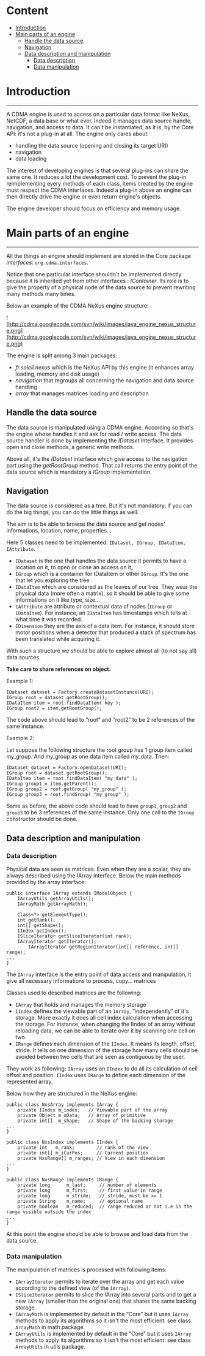 # Content #

  * [Introduction](#Introduction.md)
  * [Main parts of an engine](#Main_parts_of_an_engine.md)
    * [Handle the data source](#Handle_the_data_source.md)
    * [Navigation](#Navigation.md)
    * [Data description and manipulation](#Data_description_and_manipulation.md)
      * [Data description](#Data_description.md)
      * [Data manipulation](#Data_manipulation.md)

# Introduction #

---

A CDMA engine is used to access on a particular data format like NeXus, NetCDF, a data base or what ever. Indeed it manages data source handle, navigation, and access to data. It can't be instantiated, as it is, by the Core API: it's not a plug-in at all. The engine only cares about:
  * handling the data source (opening and closing its target URI)
  * navigation
  * data loading

The interest of developing engines is that several plug-ins can share the same one. It reduces a lot the development cost. To prevent the plug-in reimplementing every methods of each class, items created by the engine must respect the CDMA interfaces. Indeed a plug-in above an engine can then directly drive the engine or even return engine's objects.

The engine developer should focus on efficiency and memory usage.

# Main parts of an engine #

---


All the things an engine should implement are stored in the Core package _interfaces_: `org.cdma.interfaces`.

Notice that one particular interface shouldn't be implemented directly because it is inherited yet from other interfaces : _IContainer_. Its role is to give the property of a physical node of the data source to prevent rewriting many methods many times.

Below an example of the CDMA NeXus engine structure:

![http://cdma.googlecode.com/svn/wiki/images/java_engine_nexus_structure.png](http://cdma.googlecode.com/svn/wiki/images/java_engine_nexus_structure.png)

The engine is split among 3 main packages:
  * _fr.soleil.nexus_ which is the NeXus API by this engine (it enhances array loading, memory and disk usage)
  * _navigation_ that regroups all concerning the navigation and data source handling
  * _array_ that manages matrices loading and description

## Handle the data source ##

The data source is manipulated using a CDMA engine. According so that's the engine whose handles it and ask for read / write access. The data source handler is done by implementing the _IDataset_ interface. It provides open and close methods, a generic write methods.

Above all, it's the _IDataset_ interface which give access to the navigation part using the _getRootGroup_ method. That call returns the entry point of the data source which is mandatory a _IGroup_ implementation.


## Navigation ##

The data source is considered as a tree. But it's not mandatory: if you can do the big things, you can do the little things as well.

The aim is to be able to browse the data source and get nodes' informations, location, name, properties...

Here 5 classes need to be implemented: `IDataset, IGroup, IDataItem, IAttribute`.

  * `IDataset` is the one that handles the data source it permits to have a location on it, to open  or close an access on it,
  * `IGroup` which is a container for IDataItem or other `IGroup`. It's the one that let you exploring the tree
  * `IDataItem` which are considered as the leaves of our tree. They wear the physical data (more often a matrix), so it should be able to give some informations on it like type, size...
  * `IAttribute` are attribute or contextual data of nodes (`IGroup` or `IDataItem`). For instance, an `IDataItem` has timestamps which tells at what time it was recorded.
  * `IDimension` they are the axis of a data item. For instance, it should store motor positions when a detector that produced a stack of spectrum has been translated while acquiring it.

With such a structure we should be able to explore almost all (to not say all) data sources.

**Take care to share references on object.**

Example 1:
```
IDataset dataset = Factory.createDatasetInstance(URI);
IGroup root = dataset.getRootGroup();
IDataItem item = root.findDataItem( key );
IGroup root2 = item.getRootGroup();
```
The code above should lead to “root” and “root2” to be 2 references of the same instance.

Example 2:

Let suppose the following structure the root group has 1 group item called my\_group. And my\_group as one data item called my\_data. Then:
```
IDataset dataset = Factory.openDataset(URI);
IGroup root = dataset.getRootGroup();
IDataItem item = root.findDataItem( "my_data" );
IGroup group1 = item.getParent();
IGroup group2 = root.getGroup( "my_group" );
IGroup group3 = root.findGroup( "my_group" );
```
Same as before, the above code should lead to have `group1`, `group2` and `group3` to be 3 references of the same instance. Only one call to the `IGroup` constructor should be done.

## Data description and manipulation ##

### Data description ###

Physical data are seen as matrices. Even when they are a scalar, they are always described using the IArray interface. Below the main methods provided by the array interface:
```
public interface IArray extends IModelObject {
	IArrayUtils getArrayUtils();
	IArrayMath getArrayMath();

	Class<?> getElementType();
	int getRank();
	int[] getShape();
	IIndex getIndex();
	ISliceIterator getSliceIterator(int rank);
	IArrayIterator getIterator();
        IArrayIterator getRegionIterator(int[] reference, int[] range);
...
}
```

The `IArray` interface is the entry point of data access and manipulation, it give all necessary informations to process, copy... matrices

Classes used to described matrices are the following:
  * `IArray` that holds and manages the memory storage
  * `IIndex` defines the viewable part of an `IArray`, “independently” of it's storage. More exactly it does all cell index calculation when accessing the storage. For instance, when changing the IIndex of an array without reloading data, we can be able to iterate over it by scanning one cell on two.
  * `IRange` defines each dimension of the `IIndex`. It means its length, offset, stride. It tells on one dimension of the storage how many cells should be avoided between two cells that are seen as contiguous by the user.

They work as following: `IArray` uses an `IIndex` to do all its calculation of cell offset and position. `IIndex` uses `IRange` to define each dimension of the represented array.

Below how they are structured in the NeXus engine:
```
public class NxsArray implements IArray {
	private IIndex m_index;   // Viewable part of the array
	private Object m_oData;   // Array of primitive
	private int[]  m_shape;   // Shape of the backing storage
...
}

public class NxsIndex implements IIndex {
	private int   m_rank;        // rank of the view
	private int[] m_iCurPos;     // Current position
	private NxsRange[] m_ranges; // View in each dimension
...
}

public class NxsRange implements IRange {
    private long      m_last;     // number of elements
    private long      m_first;    // first value in range
    private long      m_stride;   // stride, must be >= 1
    private String    m_name;     // optional name
    private boolean   m_reduced;  // range reduced or not i.e is the range visible outside the index
...
}
```

At this point the engine should be able to browse and load data from the data source.

### Data manipulation ###

The manipulation of matrices is processed with following items:
  * `IArrayIterator` permits to iterate over the array and get each value according to the defined view (of the `IArray`).
  * `ISliceIterator` permits to slice the IArray into several parts and to get a new `IArray` (smaller than the original one) that shares the same backing storage.
  * `IArrayMath` is implemented by default in the “Core” but it uses `IArray` methods to apply its algorithms so it isn't the most efficient: see class `ArrayMath` in math package.
  * `IArrayUtils` is implemented by default in the “Core” but it uses `IArray` methods to apply its algorithms so it isn't the most efficient: see class `ArrayUtils` in utils package.